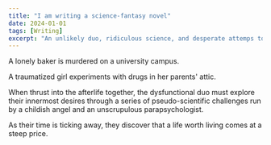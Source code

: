 ```yaml
---
title: "I am writing a science-fantasy novel"
date: 2024-01-01
tags: [Writing]
excerpt: "An unlikely duo, ridiculous science, and desperate attemps to escape the afterlife."
---
```


A lonely baker is murdered on a university campus. 

A traumatized girl experiments with drugs in her parents' attic.

When thrust into the afterlife together, the dysfunctional duo must explore their innermost desires through a series of pseudo-scientific challenges run by a childish angel and an unscrupulous parapsychologist.

As their time is ticking away, they discover that a life worth living comes at a steep price.


